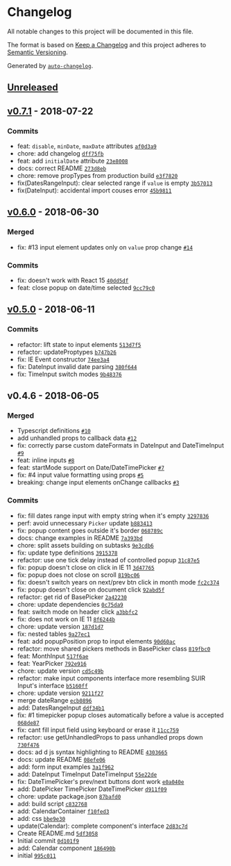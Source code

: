 # Changelog

All notable changes to this project will be documented in this file.

The format is based on [Keep a Changelog](http://keepachangelog.com/en/1.0.0/)
and this project adheres to [Semantic Versioning](http://semver.org/spec/v2.0.0.html).

Generated by [`auto-changelog`](https://github.com/CookPete/auto-changelog).

## [Unreleased](https://github.com/arfedulov/semantic-ui-calendar-react/compare/v0.7.1...HEAD)

## [v0.7.1](https://github.com/arfedulov/semantic-ui-calendar-react/compare/v0.6.0...v0.7.1) - 2018-07-22

### Commits

- feat: `disable`, `minDate`, `maxDate` attributes [`af0d3a9`](https://github.com/arfedulov/semantic-ui-calendar-react/commit/af0d3a91933903f5fc82fee83e5a0499f44f544f)
- chore: add changelog [`dff75fb`](https://github.com/arfedulov/semantic-ui-calendar-react/commit/dff75fb49e82aedbf6a00d33b71f8d353a96f820)
- feat: add `initialDate` attribute [`23e8008`](https://github.com/arfedulov/semantic-ui-calendar-react/commit/23e800851716e0645451c99f2e0084937747a4c6)
- docs: correct README [`273d8eb`](https://github.com/arfedulov/semantic-ui-calendar-react/commit/273d8eb576e3664b5de7ebd837a53b78c0d9a86a)
- chore: remove propTypes from production build [`e3f7820`](https://github.com/arfedulov/semantic-ui-calendar-react/commit/e3f782017cafdf7b032054594d124ec45cab2343)
- fix(DatesRangeInput): clear selected range if `value` is empty [`3b57013`](https://github.com/arfedulov/semantic-ui-calendar-react/commit/3b57013f3f8bd56092c7612f965894f4efc5109e)
- fix(DateInput): accidental import couses error [`45b9811`](https://github.com/arfedulov/semantic-ui-calendar-react/commit/45b9811e6f780d4df4170bc0aca3ab3171f4539f)

## [v0.6.0](https://github.com/arfedulov/semantic-ui-calendar-react/compare/v0.5.0...v0.6.0) - 2018-06-30

### Merged

- fix: #13 input element updates only on `value` prop change [`#14`](https://github.com/arfedulov/semantic-ui-calendar-react/pull/14)

### Commits

- fix: doesn't work with React 15 [`40dd5df`](https://github.com/arfedulov/semantic-ui-calendar-react/commit/40dd5df41396c38f2edeb1493ff6c25748835f7e)
- feat: close popup on date/time selected [`9cc79c0`](https://github.com/arfedulov/semantic-ui-calendar-react/commit/9cc79c0c9802425f95828173a56d57160faabc4e)

## [v0.5.0](https://github.com/arfedulov/semantic-ui-calendar-react/compare/v0.4.6...v0.5.0) - 2018-06-11

### Commits

- refactor: lift state to input elements [`513d7f5`](https://github.com/arfedulov/semantic-ui-calendar-react/commit/513d7f53b03c683cb8b47515f90cd5490314719e)
- refactor: updateProptypes [`b747b26`](https://github.com/arfedulov/semantic-ui-calendar-react/commit/b747b26c3ec577f9562480d72a915ff0d6362769)
- fix: IE Event constructor [`74ee3a4`](https://github.com/arfedulov/semantic-ui-calendar-react/commit/74ee3a42d26ebb2ef5ade78fd69323de21b1c2de)
- fix: DateInput invalid date parsing [`380f644`](https://github.com/arfedulov/semantic-ui-calendar-react/commit/380f644b519d6e595e49f1a28c423ff819810773)
- fix: TimeInput switch modes [`9b48376`](https://github.com/arfedulov/semantic-ui-calendar-react/commit/9b48376d8a0ddcc456cfa31ab12628765b89986f)

## v0.4.6 - 2018-06-05

### Merged

- Typescript definitions [`#10`](https://github.com/arfedulov/semantic-ui-calendar-react/pull/10)
- add unhandled props to callback data [`#12`](https://github.com/arfedulov/semantic-ui-calendar-react/pull/12)
- fix: correctly parse custom dateFormats in DateInput and DateTimeInput [`#9`](https://github.com/arfedulov/semantic-ui-calendar-react/pull/9)
- feat: inline inputs [`#8`](https://github.com/arfedulov/semantic-ui-calendar-react/pull/8)
- feat: startMode support on Date/DateTimePicker [`#7`](https://github.com/arfedulov/semantic-ui-calendar-react/pull/7)
- fix: #4 input value formatting using props [`#5`](https://github.com/arfedulov/semantic-ui-calendar-react/pull/5)
- breaking: change input elements onChange callbacks [`#3`](https://github.com/arfedulov/semantic-ui-calendar-react/pull/3)

### Commits

- fix: fill dates range input with empty string when it's empty [`3297836`](https://github.com/arfedulov/semantic-ui-calendar-react/commit/3297836dcd77e95678ea8283503c384765bcff33)
- perf: avoid unnecessary `Picker` update [`b883413`](https://github.com/arfedulov/semantic-ui-calendar-react/commit/b8834139e5870d00db031093f057bf7f4ff14aeb)
- fix: popup content goes outside it's border [`068789c`](https://github.com/arfedulov/semantic-ui-calendar-react/commit/068789c4c00b01e21d3c64e8e2a023da39d6a3da)
- docs: change examples in README [`7a393bd`](https://github.com/arfedulov/semantic-ui-calendar-react/commit/7a393bd8893439582f7a6c08900602cc7ab16548)
- chore: split assets building on subtasks [`9e3cdb6`](https://github.com/arfedulov/semantic-ui-calendar-react/commit/9e3cdb6e4e77959aed25df318f62b628e2051171)
- fix: update type definitions [`3915378`](https://github.com/arfedulov/semantic-ui-calendar-react/commit/39153786771330a6cd4362723bcfc0c8be1b9787)
- refactor: use one tick delay instead of controlled popup [`31c87e5`](https://github.com/arfedulov/semantic-ui-calendar-react/commit/31c87e583396cc3ebd5b8ed3ea9fb89aec6e3300)
- fix: popup doesn't close on click in IE 11 [`3d47765`](https://github.com/arfedulov/semantic-ui-calendar-react/commit/3d4776518d2d96caef4880f745802f6544234a8e)
- fix: popup does not close  on scroll [`819bc06`](https://github.com/arfedulov/semantic-ui-calendar-react/commit/819bc06f337145763149ce113a88d84de567a44b)
- fix: doesn't switch years on next/prev btn click in month mode [`fc2c374`](https://github.com/arfedulov/semantic-ui-calendar-react/commit/fc2c374c04baca6072562e93e3960032e9acc2ba)
- fix: popup doesn't close on document click [`92abd5f`](https://github.com/arfedulov/semantic-ui-calendar-react/commit/92abd5f62ba28061a60d25089c73cd9e0b0b730a)
- refactor: get rid of BasePicker [`2a42230`](https://github.com/arfedulov/semantic-ui-calendar-react/commit/2a42230ce0e77953aafbbe61da9bd147ac25a92d)
- chore: update dependencies [`0c75da9`](https://github.com/arfedulov/semantic-ui-calendar-react/commit/0c75da901f4144408d176cd8b9e6ff8209adfc74)
- feat: switch mode on header click [`a3bbfc2`](https://github.com/arfedulov/semantic-ui-calendar-react/commit/a3bbfc24aa231c3bdc550feb481148ab91265a4c)
- fix: does not work on IE 11 [`8f6244b`](https://github.com/arfedulov/semantic-ui-calendar-react/commit/8f6244bdefa5cacbef686a218879ad8b91773577)
- chore: update version [`187d1d7`](https://github.com/arfedulov/semantic-ui-calendar-react/commit/187d1d70ff5239c9a84e986abfc07269542c0ab6)
- fix: nested tables [`9a27ec1`](https://github.com/arfedulov/semantic-ui-calendar-react/commit/9a27ec146a0bff0c10cfe525bc3b936dce2ec22a)
- feat: add popupPosition prop to input elements [`90d60ac`](https://github.com/arfedulov/semantic-ui-calendar-react/commit/90d60ac15b78bf763373192e5528656002c698b2)
- refactor: move shared pickers methods in BasePicker class [`819fbc0`](https://github.com/arfedulov/semantic-ui-calendar-react/commit/819fbc045a60778baeabd3c0b602cf0ca9da0881)
- feat: MonthInput [`517f6ae`](https://github.com/arfedulov/semantic-ui-calendar-react/commit/517f6aef0b1daed8219a3ea297e117036677b986)
- feat: YearPicker [`792e916`](https://github.com/arfedulov/semantic-ui-calendar-react/commit/792e91655a001e440b348d3514eae4798e8020f3)
- chore: update version [`cd5c49b`](https://github.com/arfedulov/semantic-ui-calendar-react/commit/cd5c49b386b955bca4cdad26f0efc2fa33657592)
- refactor: make input components interface more resembling SUIR Input's interface [`b5160ff`](https://github.com/arfedulov/semantic-ui-calendar-react/commit/b5160ffdae0d8667eea691f77490fdc74077b1a2)
- chore: update version [`9211f27`](https://github.com/arfedulov/semantic-ui-calendar-react/commit/9211f275af19ab4a26e942762bdb5b3fe8532157)
- merge dateRange [`ecb0896`](https://github.com/arfedulov/semantic-ui-calendar-react/commit/ecb0896b8044504d91932a0ca31649abbce2981c)
- add: DatesRangeInput [`ddf34b1`](https://github.com/arfedulov/semantic-ui-calendar-react/commit/ddf34b182ab8cf649ea77fd95005f5979e33ffda)
- fix: #1 timepicker popup closes automatically before a value is accepted [`068de87`](https://github.com/arfedulov/semantic-ui-calendar-react/commit/068de872cdb398ef0e7e5317b67caa8ccf8359f6)
- fix: cant fill input field using keyboard or erase it [`11cc759`](https://github.com/arfedulov/semantic-ui-calendar-react/commit/11cc759ad1d45fce290837322939fd14d52aa3b3)
- refactor: use getUnhandledProps to pass unhandled props down [`730f476`](https://github.com/arfedulov/semantic-ui-calendar-react/commit/730f476bd8fbbb5b8f7b711d14f02d8016bd524b)
- docs: ad d js syntax highlighting to README [`4303665`](https://github.com/arfedulov/semantic-ui-calendar-react/commit/430366526aa558d5921ee76c996d37211f626982)
- docs: update README [`08efe06`](https://github.com/arfedulov/semantic-ui-calendar-react/commit/08efe06dbfa1b1f41ccf50cfa1180f69206f128d)
- add: form input examples [`3a1f962`](https://github.com/arfedulov/semantic-ui-calendar-react/commit/3a1f962d0904f8439fde06b5d508e10d676916e9)
- add: DateInput TimeInput DateTimeInput [`55e22de`](https://github.com/arfedulov/semantic-ui-calendar-react/commit/55e22deaed3afd0aab81238b63d6c593ad105049)
- fix: DateTimePicker's prev/next buttons dont work [`e0a040e`](https://github.com/arfedulov/semantic-ui-calendar-react/commit/e0a040e7ecf7e907684e19f8d23d544b0ca88fdd)
- add: DatePicker TimePicker DateTimePicker [`d911f09`](https://github.com/arfedulov/semantic-ui-calendar-react/commit/d911f090f71e56a2c785404291cb85ce16379ef4)
- chore: update package.json [`87bafd0`](https://github.com/arfedulov/semantic-ui-calendar-react/commit/87bafd06b592dfd688389da1ab076f57aa4e7d78)
- add: build script [`c832768`](https://github.com/arfedulov/semantic-ui-calendar-react/commit/c83276876589b2ba96523f9284b3664c80f10e40)
- add: CalendarContainer [`f10fed3`](https://github.com/arfedulov/semantic-ui-calendar-react/commit/f10fed3f56ac5f6bdd73fc3b1e9940f37d1967c9)
- add: css [`bbe9e30`](https://github.com/arfedulov/semantic-ui-calendar-react/commit/bbe9e3011e0462acb0865352759e49fbf53838ac)
- update(Calendar): complete component's interface [`2d83c7d`](https://github.com/arfedulov/semantic-ui-calendar-react/commit/2d83c7dc2384d61efebb98555af722fb7152e86a)
- Create README.md [`5df3058`](https://github.com/arfedulov/semantic-ui-calendar-react/commit/5df3058b02b36e79d6f7b12eb8d3729a4b506341)
- Initial commit [`0d101f9`](https://github.com/arfedulov/semantic-ui-calendar-react/commit/0d101f97eef7df1630eb7839131ce962f945b8fc)
- add: Calendar component [`186490b`](https://github.com/arfedulov/semantic-ui-calendar-react/commit/186490b52febf12d65ba834e5945764eb3c17adf)
- initial [`995c011`](https://github.com/arfedulov/semantic-ui-calendar-react/commit/995c01189426ebc5db2ade83edfeb27745699bbe)

